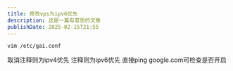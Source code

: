 ```yaml
---
title: 修改vps为ipv6优先
description: 这是一篇有意思的文章
publishDate: 2025-02-15T21:55
---
```

```
vim /etc/gai.conf
```
取消注释则为ipv4优先
注释则为ipv6优先
直接ping google.com可检查是否开启
